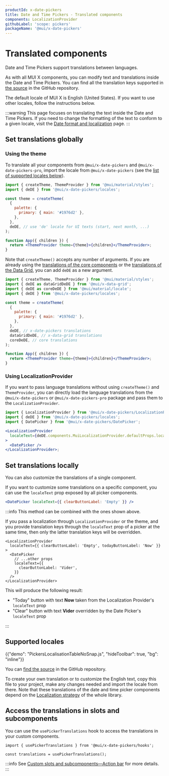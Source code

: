 ```yaml
---
productId: x-date-pickers
title: Date and Time Pickers - Translated components
components: LocalizationProvider
githubLabel: 'scope: pickers'
packageName: '@mui/x-date-pickers'
---
```


# Translated components

<p class="description">Date and Time Pickers support translations between languages.</p>

As with all MUI X components, you can modify text and translations inside the Date and Time Pickers.
You can find all the translation keys supported in [the source](https://github.com/mui/mui-x/blob/HEAD/packages/x-date-pickers/src/locales/utils/pickersLocaleTextApi.ts)
in the GitHub repository.

The default locale of MUI X is English (United States). If you want to use other locales, follow the instructions below.

:::warning
This page focuses on translating the text inside the Date and Time Pickers.
If you need to change the formatting of the text to conform to a given locale, visit the [Date format and localization](/x/react-date-pickers/adapters-locale/) page.
:::

## Set translations globally

### Using the theme

To translate all your components from `@mui/x-date-pickers` and `@mui/x-date-pickers-pro`,
import the locale from `@mui/x-date-pickers` (see the [list of supported locales below](#supported-locales)).

```jsx
import { createTheme, ThemeProvider } from '@mui/material/styles';
import { deDE } from '@mui/x-date-pickers/locales';

const theme = createTheme(
  {
    palette: {
      primary: { main: '#1976d2' },
    },
  },
  deDE, // use 'de' locale for UI texts (start, next month, ...)
);

function App({ children }) {
  return <ThemeProvider theme={theme}>{children}</ThemeProvider>;
}
```

Note that `createTheme()` accepts any number of arguments.
If you are already using the [translations of the core components](/material-ui/guides/localization/#locale-text) or the [translations of the Data Grid](/x/react-data-grid/localization/#locale-text), you can add `deDE` as a new argument.

```jsx
import { createTheme, ThemeProvider } from '@mui/material/styles';
import { deDE as dataGridDeDE } from '@mui/x-data-grid';
import { deDE as coreDeDE } from '@mui/material/locale';
import { deDE } from '@mui/x-date-pickers/locales';

const theme = createTheme(
  {
    palette: {
      primary: { main: '#1976d2' },
    },
  },
  deDE, // x-date-pickers translations
  dataGridDeDE, // x-data-grid translations
  coreDeDE, // core translations
);

function App({ children }) {
  return <ThemeProvider theme={theme}>{children}</ThemeProvider>;
}
```

### Using LocalizationProvider

If you want to pass language translations without using `createTheme()` and `ThemeProvider`,
you can directly load the language translations from the `@mui/x-date-pickers` or `@mui/x-date-pickers-pro` package and pass them to the `LocalizationProvider`.

```jsx
import { LocalizationProvider } from '@mui/x-date-pickers/LocalizationProvider';
import { deDE } from '@mui/x-date-pickers/locales';
import { DatePicker } from '@mui/x-date-pickers/DatePicker';

<LocalizationProvider
  localeText={deDE.components.MuiLocalizationProvider.defaultProps.localeText}
>
  <DatePicker />
</LocalizationProvider>;
```

## Set translations locally

You can also customize the translations of a single component.

If you want to customize some translations on a specific component, you can use the `localeText` prop exposed by all picker components.

```jsx
<DatePicker localeText={{ clearButtonLabel: 'Empty' }} />
```

:::info
This method can be combined with the ones shown above.

If you pass a localization through `LocalizationProvider` or the theme, and you provide translation keys through the `localeText` prop of a picker at the same time, then only the latter translation keys will be overridden.

```tsx
<LocalizationProvider
  localeText={{ clearButtonLabel: 'Empty', todayButtonLabel: 'Now' }}
>
  <DatePicker
    // ...other props
    localeText={{
      clearButtonLabel: 'Vider',
    }}
  />
</LocalizationProvider>
```

This will produce the following result:

- "Today" button with text **Now** taken from the Localization Provider's `localeText` prop
- "Clear" button with text **Vider** overridden by the Date Picker's `localeText` prop

:::

## Supported locales

{{"demo": "PickersLocalisationTableNoSnap.js", "hideToolbar": true, "bg": "inline"}}

You can [find the source](https://github.com/mui/mui-x/tree/HEAD/packages/x-date-pickers/src/locales) in the GitHub repository.

To create your own translation or to customize the English text, copy this file to your project, make any changes needed and import the locale from there.
Note that these translations of the date and time picker components depend on the [Localization strategy](/material-ui/guides/localization/) of the whole library.

## Access the translations in slots and subcomponents

You can use the `usePickerTranslations` hook to access the translations in your custom components.

```tsx
import { usePickerTranslations } from '@mui/x-date-pickers/hooks';

const translations = usePickerTranslations();
```

:::info
See [Custom slots and subcomponents—Action bar](/x/react-date-pickers/custom-components/#component) for more details.
:::
